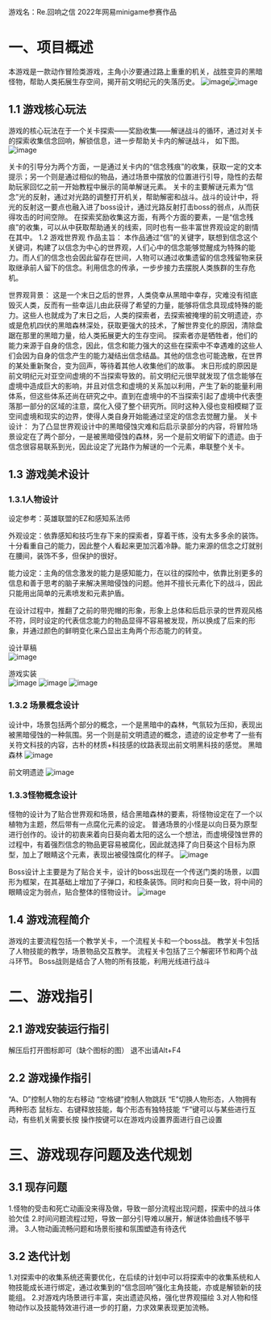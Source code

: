 
游戏名：Re.回响之信
2022年网易minigame参赛作品

# 一、项目概述
本游戏是一款动作冒险类游戏，主角小汐要通过路上重重的机关，战胜变异的黑暗怪物，帮助人类拓展生存空间，揭开前文明纪元的失落历史。
![image](https://github.com/user-attachments/assets/c655d89a-8446-465e-b0b7-29fc721170fc)![image](https://github.com/user-attachments/assets/d8b1baeb-8ee2-44d3-b4ff-6a6a3207b56c)

## 1.1 游戏核心玩法
游戏的核心玩法在于一个关卡探索——奖励收集——解谜战斗的循环，通过对关卡的探索收集信念回响，解锁信息，进一步帮助关卡内的解谜战斗， 如下图。
![image](https://github.com/user-attachments/assets/87d62fb7-578e-48f7-b93d-d3f48b146219)

关卡的引导分为两个方面，一是通过关卡内的“信念残痕”的收集，获取一定的文本提示；另一个则是通过相似的物品，通过场景中摆放的位置进行引导，隐性的去帮助玩家回忆之前一开始教程中展示的简单解谜元素。
关卡的主要解谜元素为“信念”光的反射，通过对光路的调整打开机关，帮助解密和战斗。战斗的设计中，将光的反射这一要点也融入进了boss设计，通过光路反射打击boss的弱点，从而获得攻击的时间空隙。
在探索奖励收集这方面，有两个方面的要素，一是“信念残痕”的收集，可以从中获取帮助通关的线索，同时也有一些丰富世界观设定的剧情在其中。
1.2 游戏世界观
作品主旨：
本作品通过“信”的关键字，联想到信念这个关键词，构建了以信念为中心的世界观，人们心中的信念能够觉醒成为特殊的能力。而人们的信念也会因此留存在世间，人物可以通过收集遗留的信念残留物来获取继承前人留下的信念。利用信念的传承，一步步接力去摆脱人类族群的生存危机。

世界观背景：
这是一个末日之后的世界，人类侥幸从黑暗中幸存，灾难没有彻底毁灭人类，反而有一些幸运儿由此获得了希望的力量，能够将信念具现成特殊的能力。这些人也就成为了末日之后，人类的探索者，去探索被掩埋的前文明遗迹，亦或是危机四伏的黑暗森林深处，获取更强大的技术，了解世界变化的原因，清除盘踞在那里的黑暗力量，给人类拓展更大的生存空间。
探索者亦是牺牲者，他们的能力来源于自身的信念，因此，信念和能力强大的这些在探索中不幸遇难的这些人们会因为自身的信念产生的能力凝结出信念结晶。其他的信念也可能逸散，在世界的某处重新聚合，变为回声，等待着其他人收集他们的故事。
末日形成的原因是前文明纪元对亚空间虚境的不当探索导致的。前文明纪元很早就发现了信念能够在虚境中造成巨大的影响，并且对信念和虚境的关系加以利用，产生了新的能量利用体系，但这些体系还尚在研究之中。直到在虚境中的不当探索引起了虚境中代表堕落那一部分的区域的注意，腐化入侵了整个研究所。同时这种入侵也变相模糊了亚空间虚境和现实的边界，使得人类自身开始能通过坚定的信念去觉醒力量。
关卡设计：
为了凸显世界观设计中的黑暗侵蚀灾难和后启示录部分的内容，将冒险场景设定在了两个部分，一是被黑暗侵蚀的森林，另一个是前文明留下的遗迹。由于信念很容易联系到光，因此设定了光路作为解谜的一个元素，串联整个关卡。
## 1.3 游戏美术设计
### 1.3.1人物设计
设定参考：英雄联盟的EZ和感知系法师

外观设定：依靠感知和技巧生存下来的探索者，穿着干练，没有太多多余的装饰。十分看重自己的能力，因此整个人看起来更加沉着冷静。能力来源的信念之灯就别在腰间，装饰不多，但保护的很好。

能力设定：主角的信念激发的能力是感知能力，在以往的探险中，依靠比别更多的信息和善于思考的脑子来解决黑暗侵蚀的问题。他并不擅长元素化下的战斗，因此只能用出简单的元素喷发和元素护盾。

在设计过程中，推翻了之前的带兜帽的形象，形象上总体和后启示录的世界观风格不符，同时设定的代表信念能力的物品显得不容易被发现，所以换成了后来的形象，并通过颜色的鲜明变化来凸显出主角两个形态能力的转变。


设计草稿	 
![image](https://github.com/user-attachments/assets/1da473c1-7966-477e-abbd-9b5080e5bb90)

游戏实装	 	 	 
![image](https://github.com/user-attachments/assets/1288c30c-d150-40e6-baf3-b2c02ab9f59f)
![image](https://github.com/user-attachments/assets/d2d946be-a59f-4643-8f67-48ea9f09dd8c)
![image](https://github.com/user-attachments/assets/b70962e9-e910-46cb-9422-46928eba67c7)


### 1.3.2  场景概念设计
设计中，场景包括两个部分的概念，一个是黑暗中的森林，气氛较为压抑，表现出被黑暗侵蚀的一种氛围。另一个则是前文明遗迹的概念，遗迹的设定参考了一些有关符文科技的内容，古朴的材质+科技感的纹路表现出前文明黑科技的感觉。
黑暗森林
![image](https://github.com/user-attachments/assets/6631da52-0213-4054-b90b-c0b279066631)

前文明遗迹
 	 ![image](https://github.com/user-attachments/assets/8d946f38-7431-4360-adeb-89fb1e645dfe)

 	 

### 1.3.3怪物概念设计
怪物的设计为了贴合世界观和场景，结合黑暗森林的要素，将怪物设定在了一个以植物为主题，然后带有一点腐化元素的设定。
普通场景的小怪是以向日葵为原型进行创作的。设计的初衷来着向日葵向着太阳的这么一个想法，而虚境侵蚀世界的过程中，有着强烈信念的物品更容易被腐化，因此就选择了向日葵这个目标为原型，加上了眼睛这个元素，表现出被侵蚀腐化的样子。
 ![image](https://github.com/user-attachments/assets/1540a788-a056-4149-bc10-65edd9e60353)

Boss设计上主要是为了贴合关卡，设计的boss出现在一个传送门类的场景，以圆形为框架，在其基础上增加了子弹口，和枝条装饰。同时和向日葵一致，将中间的眼睛设定为弱点，贴合整体的怪物设计。
![image](https://github.com/user-attachments/assets/1b04201f-c479-47ef-a888-9369af8d5030)

## 1.4 游戏流程简介
游戏的主要流程包括一个教学关卡，一个流程关卡和一个boss战。
教学关卡包括了人物技能的教学，场景物品交互教学。
流程关卡包括了三个解密环节和两个战斗环节。
Boss战则是结合了人物的所有技能，利用光线进行战斗
# 二、游戏指引
## 2.1 游戏安装运行指引
解压后打开图标即可（缺个图标的图）
退不出请Alt+F4
## 2.2 游戏操作指引
“A、D”控制人物的左右移动
“空格键”控制人物跳跃
“E”切换人物形态，人物拥有两种形态
鼠标左、右键释放技能，每个形态有独特技能
“F”键可以与某些进行互动，有些机关需要长按
操作按键可以在游戏内设置界面进行自己设置
# 三、游戏现存问题及迭代规划
## 3.1 现存问题
1.怪物的受击和死亡动画没来得及做，导致一部分流程出现问题，探索中的战斗体验欠佳
2.时间问题流程过短，导致一部分引导难以展开，解谜体验曲线不够平滑。
3.人物动画流畅问题和场景衔接和氛围塑造有待迭代
## 3.2 迭代计划
1.对探索中的收集系统还需要优化，在后续的计划中可以将探索中的收集系统和人物技能成长进行绑定，通过收集到的“信念回响”强化主角技能，亦或是解锁新的技能组。
2.对游戏内场景进行丰富，突出遗迹风格，强化世界观描绘
3.对人物和怪物动作以及技能特效进行进一步的打磨，力求效果表现更加流畅。
